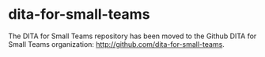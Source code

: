 dita-for-small-teams
====================

The DITA for Small Teams repository has been moved to the 
Github DITA for Small Teams organization: <http://github.com/dita-for-small-teams>.
